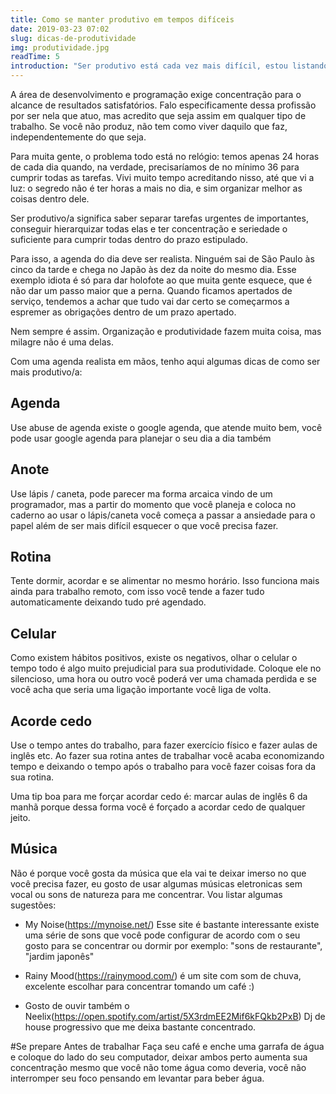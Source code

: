 ```yaml
---
title: Como se manter produtivo em tempos difíceis 
date: 2019-03-23 07:02
slug: dicas-de-produtividade 
img: produtividade.jpg
readTime: 5
introduction: "Ser produtivo está cada vez mais difícil, estou listando um guia de produtividade que eu irei listar tudo o que eu sigo que aumenta a minha concentração"
---
```

A área de desenvolvimento e programação exige concentração para o alcance de resultados satisfatórios. Falo especificamente dessa profissão por ser nela que atuo, mas acredito que seja assim em qualquer tipo de trabalho. Se você não produz, não tem como viver daquilo que faz, independentemente do que seja.

Para muita gente, o problema todo está no relógio: temos apenas 24 horas de cada dia quando, na verdade, precisaríamos de no mínimo 36 para cumprir todas as tarefas. Vivi muito tempo acreditando nisso, até que vi a luz: o segredo não é ter horas a mais no dia, e sim organizar melhor as coisas dentro dele.

Ser produtivo/a significa saber separar tarefas urgentes de importantes, conseguir hierarquizar todas elas e ter concentração e seriedade o suficiente para cumprir todas dentro do prazo estipulado. 

Para isso, a agenda do dia deve ser realista. Ninguém sai de São Paulo às cinco da tarde e chega no Japão às dez da noite do mesmo dia. Esse exemplo idiota é só para dar holofote ao que muita gente esquece, que é não dar um passo maior que a perna. Quando ficamos apertados de serviço, tendemos a achar que tudo vai dar certo se começarmos a espremer as obrigações dentro de um prazo apertado.

Nem sempre é assim. Organização e produtividade fazem muita coisa, mas milagre não é uma delas.

Com uma agenda realista em mãos, tenho aqui algumas dicas de como ser mais produtivo/a:

## Agenda
Use abuse de agenda existe o google agenda, que atende muito bem, você pode usar google agenda para planejar o seu dia a dia também

## Anote
Use lápis / caneta, pode parecer ma forma arcaica vindo de um programador, mas a partir do momento que você planeja e coloca no caderno ao usar o lápis/caneta
você começa a passar a ansiedade para o papel além de ser mais difícil esquecer o que você precisa fazer.

## Rotina
Tente dormir, acordar e se alimentar no mesmo horário. Isso funciona mais ainda para trabalho remoto, com isso você tende a fazer tudo automaticamente deixando tudo pré agendado.

## Celular
Como existem hábitos positivos, existe os negativos, olhar o celular o tempo todo é algo muito prejudicial para sua produtividade. Coloque ele no silencioso, uma hora ou outro você poderá ver uma chamada perdida e se você acha que seria uma ligação importante você liga de volta.

## Acorde cedo
Use o tempo antes do trabalho, para fazer exercício físico e fazer aulas de inglês etc. Ao fazer sua rotina antes de trabalhar você acaba economizando tempo e deixando o tempo após o trabalho para você fazer coisas fora da sua rotina.

Uma tip boa para me forçar acordar cedo é:  marcar aulas de inglês 6 da manhã porque dessa forma você é forçado a acordar cedo de qualquer jeito.

## Música
Não é porque você gosta da música que ela vai te deixar imerso no que você precisa fazer, eu gosto de usar algumas músicas eletronicas sem vocal ou sons de natureza para me concentrar. Vou listar algumas sugestões:

- My Noise(https://mynoise.net/) Esse site é bastante interessante existe uma série de sons que você pode configurar de acordo com o seu gosto para se concentrar ou dormir por exemplo:  "sons de restaurante", "jardim japonês"

- Rainy Mood(https://rainymood.com/) é um site com som de chuva, excelente escolhar para concentrar tomando um café :)

- Gosto de ouvir também o Neelix(https://open.spotify.com/artist/5X3rdmEE2Mif6kFQkb2PxB) Dj de house progressivo que me deixa bastante concentrado.

#Se prepare Antes de trabalhar
Faça seu café e enche uma garrafa de água e coloque do lado do seu computador, deixar ambos perto aumenta sua concentração mesmo que você não tome água como deveria, você não interromper seu foco pensando em levantar para beber água.

